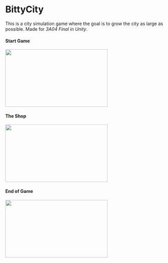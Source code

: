 # BittyCity

This is a city simulation game where the goal is to grow the city as large as possible. Made for *3A04 Final in Unity*.

#### Start Game
<img src="https://github.com/NishanthRaveendran/BittyCity/Assets/first.gif" width="320" height="180">

#### The Shop
<img src="https://github.com/NishanthRaveendran/BittyCity/Assets/first.gif" width="320" height="180">

#### End of Game
<img src="https://github.com/NishanthRaveendran/BittyCity/Assets/first.gif" width="320" height="180">
